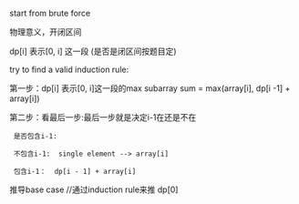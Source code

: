 

start from brute force




物理意义，开闭区间

dp[i] 表示[0, i] 这一段  (是否是闭区间按题目定)


try to find a valid induction rule:

第一步：dp[i] 表示[0, i]这一段的max subarray sum = max(array[i], dp[i -1] + array[i])

第二步：看最后一步:最后一步就是决定i-1在还是不在

     是否包含i-1:

     不包含i-1:  single element --> array[i]

     包含i-1：  dp[i - 1] + array[i]


推导base case //通过induction rule来推
dp[0]